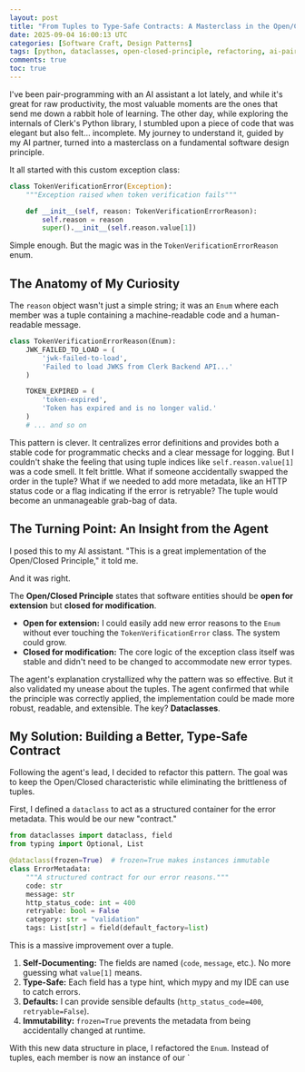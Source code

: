 ```yaml
---
layout: post
title: "From Tuples to Type-Safe Contracts: A Masterclass in the Open/Closed Principle"
date: 2025-09-04 16:00:13 UTC
categories: [Software Craft, Design Patterns]
tags: [python, dataclasses, open-closed-principle, refactoring, ai-pair-programming]
comments: true
toc: true
---
```


I've been pair-programming with an AI assistant a lot lately, and while it's great for raw productivity, the most valuable moments are the ones that send me down a rabbit hole of learning. The other day, while exploring the internals of Clerk's Python library, I stumbled upon a piece of code that was elegant but also felt... incomplete. My journey to understand it, guided by my AI partner, turned into a masterclass on a fundamental software design principle.

It all started with this custom exception class:

```python
class TokenVerificationError(Exception):
    """Exception raised when token verification fails"""

    def __init__(self, reason: TokenVerificationErrorReason):
        self.reason = reason
        super().__init__(self.reason.value[1])
```

Simple enough. But the magic was in the `TokenVerificationErrorReason` enum.

## The Anatomy of My Curiosity

The `reason` object wasn't just a simple string; it was an `Enum` where each member was a tuple containing a machine-readable code and a human-readable message.

```python
class TokenVerificationErrorReason(Enum):
    JWK_FAILED_TO_LOAD = (
        'jwk-failed-to-load',
        'Failed to load JWKS from Clerk Backend API...'
    )

    TOKEN_EXPIRED = (
        'token-expired',
        'Token has expired and is no longer valid.'
    )
    # ... and so on
```

This pattern is clever. It centralizes error definitions and provides both a stable code for programmatic checks and a clear message for logging. But I couldn't shake the feeling that using tuple indices like `self.reason.value[1]` was a code smell. It felt brittle. What if someone accidentally swapped the order in the tuple? What if we needed to add more metadata, like an HTTP status code or a flag indicating if the error is retryable? The tuple would become an unmanageable grab-bag of data.

## The Turning Point: An Insight from the Agent

I posed this to my AI assistant. "This is a great implementation of the Open/Closed Principle," it told me.

And it was right.

The **Open/Closed Principle** states that software entities should be **open for extension** but **closed for modification**.

-   **Open for extension:** I could easily add new error reasons to the `Enum` without ever touching the `TokenVerificationError` class. The system could grow.
-   **Closed for modification:** The core logic of the exception class itself was stable and didn't need to be changed to accommodate new error types.

The agent's explanation crystallized why the pattern was so effective. But it also validated my unease about the tuples. The agent confirmed that while the principle was correctly applied, the implementation could be made more robust, readable, and extensible. The key? **Dataclasses**.

## My Solution: Building a Better, Type-Safe Contract

Following the agent's lead, I decided to refactor this pattern. The goal was to keep the Open/Closed characteristic while eliminating the brittleness of tuples.

First, I defined a `dataclass` to act as a structured container for the error metadata. This would be our new "contract."

```python
from dataclasses import dataclass, field
from typing import Optional, List

@dataclass(frozen=True)  # frozen=True makes instances immutable
class ErrorMetadata:
    """A structured contract for our error reasons."""
    code: str
    message: str
    http_status_code: int = 400
    retryable: bool = False
    category: str = "validation"
    tags: List[str] = field(default_factory=list)
```

This is a massive improvement over a tuple.
1.  **Self-Documenting:** The fields are named (`code`, `message`, etc.). No more guessing what `value[1]` means.
2.  **Type-Safe:** Each field has a type hint, which mypy and my IDE can use to catch errors.
3.  **Defaults:** I can provide sensible defaults (`http_status_code=400`, `retryable=False`).
4.  **Immutability:** `frozen=True` prevents the metadata from being accidentally changed at runtime.

With this new data structure in place, I refactored the `Enum`. Instead of tuples, each member is now an instance of our `